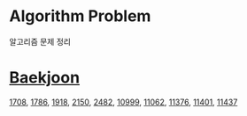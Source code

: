 # Algorithm Problem
알고리즘 문제 정리  

# [Baekjoon](https://acmicpc.net)  
[1708](./Baekjoon/1708/solve.md), [1786](./Baekjoon/1786/solve.md), [1918](./Baekjoon/1918/solve.md), [2150](./Baekjoon/2150/solve.md), [2482](./Baekjoon/2482/solve.md), [10999](./Baekjoon/10999/solve.md), [11062](./Baekjoon/11062/solve.md), [11376](./Baekjoon/11376/solve.md), [11401](./Baekjoon/11401/solve.md), [11437](./Baekjoon/11437/solve.md)  
